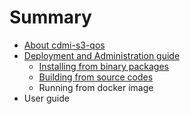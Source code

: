 # Summary

* [About cdmi-s3-qos](README.md)
* [Deployment and Administration guide](doc/administrationmd.md)
   * [Installing from binary packages](doc/installing_from_binary_packages.md)
   * [Building from source codes](doc/building_from_source_codes.md)
   * Running from docker image
* User guide

